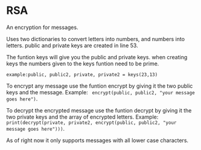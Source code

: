 # RSA

An encryption for messages.


Uses two dictionaries to convert letters into numbers, and numbers into letters.
public and private keys are created in line 53.


The funtion keys will give you the public and private keys.
when creating keys the numbers given to the keys funtion need to be prime.


```example:public, public2, private, private2 = keys(23,13)```


To encrypt any message use the funtion encrypt by giving it the two public keys and the message.
Example: ``` encrypt(public, public2, "your message goes here")```.


To decrypt the encrypted message use the funtion decrypt by giving it the two private keys and the array of encrypted letters.
Example: ```print(decrypt(private, private2, encrypt(public, public2, "your message goes here")))```.


As of right now it only supports messages with all lower case characters.
